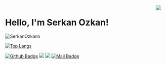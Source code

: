 <img align='right'  src="https://github-readme-stats.vercel.app/api?username=SerkanOzkann&show_icons=true&theme=radical&hide_rank=false">

# Hello, I'm Serkan Ozkan! 

<p align="left"> <img src="https://komarev.com/ghpvc/?username=SerkanOzkann" alt="SerkanOzkann" /> </p>

[![Top Langs](https://github-readme-stats.vercel.app/api/top-langs/?username=SerkanOzkann)](https://github.com/SerkanOzkann/github-readme-stats)

[![Github Badge](https://img.shields.io/badge/-Github-000?style=quare&labelColor=000&logo=Github&logoColor=white&link=link)](https://github.com/SerkanOzkann) 
[![](https://img.shields.io/badge/linkedin-%230077B5.svg?&style=for-the-badge&logo=linkedin&logoColor=white)](https://www.linkedin.com/in/serkan-%C3%B6zkan-a214a1221/)
[![](https://img.shields.io/badge/instagram-%23E4405F.svg?&style=for-the-badge&logo=instagram&logoColor=white)](https://instagram.com/ozkannserkan)
[![Mail Badge](https://img.shields.io/badge/serkanozkann1903@gmail.com-c14438?style=for-the-badge&logo=Gmail&logoColor=white&link=mailto:serkanozkann1903@gmail.com)](mailto:serkanozkann1903@gmail.com)
